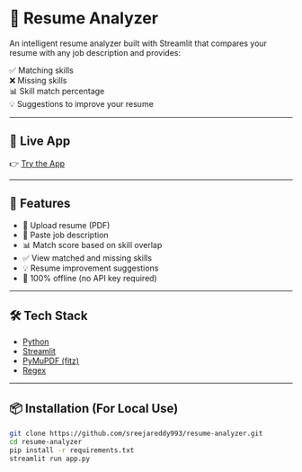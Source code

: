 # 🧠 Resume Analyzer

An intelligent resume analyzer built with Streamlit that compares your resume with any job description and provides:

✅ Matching skills  
❌ Missing skills  
📊 Skill match percentage  
💡 Suggestions to improve your resume

---

## 🚀 Live App

👉 [Try the App](https://resume-analyzer-2knaj7wwrj7x5evmiyruum.streamlit.app/)

---

## 📌 Features

- 📄 Upload resume (PDF)
- 📝 Paste job description
- 📊 Match score based on skill overlap
- ✅ View matched and missing skills
- 💡 Resume improvement suggestions
- 🧠 100% offline (no API key required)

---

## 🛠 Tech Stack

- [Python](https://www.python.org/)
- [Streamlit](https://streamlit.io/)
- [PyMuPDF (fitz)](https://github.com/pymupdf/PyMuPDF)
- [Regex](https://docs.python.org/3/library/re.html)

---

## 📦 Installation (For Local Use)

```bash
git clone https://github.com/sreejareddy993/resume-analyzer.git
cd resume-analyzer
pip install -r requirements.txt
streamlit run app.py
